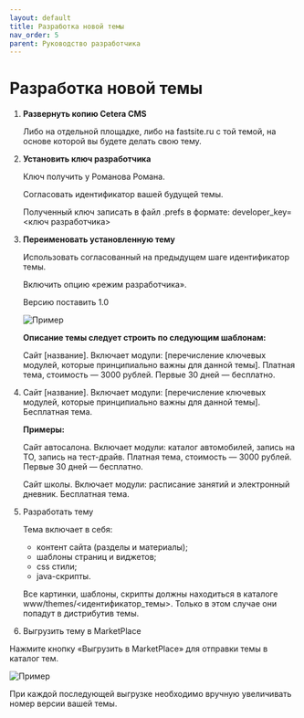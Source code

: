 ```yaml
---
layout: default
title: Разработка новой темы
nav_order: 5
parent: Руководство разработчика
---
```


# Разработка новой темы

1. **Развернуть копию Cetera CMS**

	Либо на отдельной площадке, либо на fastsite.ru с той темой, на основе которой вы будете делать свою тему.

2. **Установить ключ разработчика**

	Ключ получить у Романова Романа.

	Согласовать идентификатор вашей будущей темы.

	Полученный ключ записать в файл .prefs в формате: developer_key=<ключ разработчика>

3. **Переименовать установленную тему**

	Использовать согласованный на предыдущем шаге идентификатор темы.

	Включить опцию «режим разработчика».

	Версию поставить 1.0

	![Пример]({{site.baseurl}}/images/primer-1.png)

	**Описание темы следует строить по следующим шаблонам:**

	Сайт [название]. Включает модули: [перечисление ключевых модулей, которые принципиально важны для данной темы]. Платная тема, стоимость — 3000 рублей. Первые 30 дней — бесплатно.

4. Сайт [название]. Включает модули: [перечисление ключевых модулей, которые принципиально важны для данной темы]. Бесплатная тема.

	**Примеры:**

	Сайт автосалона. Включает модули: каталог автомобилей, запись на ТО, запись на тест-драйв. Платная тема, стоимость — 3000 рублей. Первые 30 дней — бесплатно.

	Сайт школы. Включает модули: расписание занятий и электронный дневник. Бесплатная тема.

5. Разработать тему

	Тема включает в себя:

	* контент сайта (разделы и материалы);
	* шаблоны страниц и виджетов;
	* css стили;
	* java-скрипты.

	Все картинки, шаблоны, скрипты должны находиться в каталоге www/themes/<идентификатор_темы>. Только в этом случае они попадут в дистрибутив темы.

6. Выгрузить тему в MarketPlace

Нажмите кнопку «Выгрузить в MarketPlace» для отправки темы в каталог тем.

![Пример]({{site.baseurl}}/images/primer-2.png)

При каждой последующей выгрузке необходимо вручную увеличивать номер версии вашей темы.